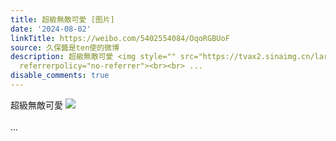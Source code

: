 ```yaml
---
title: 超級無敵可愛 [图片]
date: '2024-08-02'
linkTitle: https://weibo.com/5402554084/OqoRGBUoF
source: 久保醬是ten使的微博
description: 超級無敵可愛 <img style="" src="https://tvax2.sinaimg.cn/large/005TCz76gy1hs9hkf9ixij30rs0qkdjy.jpg"
  referrerpolicy="no-referrer"><br><br> ...
disable_comments: true
---
```

超級無敵可愛 <img style="" src="https://tvax2.sinaimg.cn/large/005TCz76gy1hs9hkf9ixij30rs0qkdjy.jpg" referrerpolicy="no-referrer"><br><br> ...